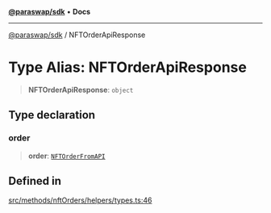 [**@paraswap/sdk**](../README.md) • **Docs**

***

[@paraswap/sdk](../globals.md) / NFTOrderApiResponse

# Type Alias: NFTOrderApiResponse

> **NFTOrderApiResponse**: `object`

## Type declaration

### order

> **order**: [`NFTOrderFromAPI`](NFTOrderFromAPI.md)

## Defined in

[src/methods/nftOrders/helpers/types.ts:46](https://github.com/paraswap/paraswap-sdk/blob/master/src/methods/nftOrders/helpers/types.ts#L46)
